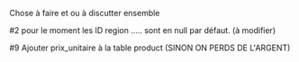 Chose à faire et ou à discutter ensemble

<!-- #1 Table Product : note_final mettre à null par défaut ? // Note_final && comment peuvent être null ! -->

#2 pour le moment les ID region ..... sont en null par défaut. (à modifier)

<!-- #3 Comment afficher la page d'accueil du site. (views/home/index.php)// Voir Homecontroller.php + définir le layout (Structuration du site suivant maquette). -->

<!-- #4 créer table promo avec id / nom_promo / date début / Date de fin /status_promo(en cours, terminée, à venir) -->

<!-- #5 Renommer Receipt en invoice pour les factures. -->

<!-- #6 commencer incrementation produit à 10 000 -->

<!-- #7 Modifier BDD ,Gout / Cepage / ASsociation à définir sous forme de booléen (List à fournir). + à push sur github. + mettre à jour en local -->

<!-- #8 Ajouter catégories pour les differents produits : Rouge / Blanc / Champagne / Coffret. -->

#9 Ajouter prix_unitaire à la table product (SINON ON PERDS DE L'ARGENT)

